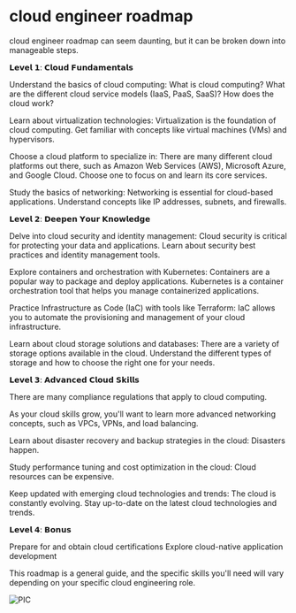 cloud engineer roadmap 
======================

cloud engineer roadmap can seem daunting, but it can be broken down into manageable steps.&#x20;

𝗟𝗲𝘃𝗲𝗹 𝟭: 𝗖𝗹𝗼𝘂𝗱 𝗙𝘂𝗻𝗱𝗮𝗺𝗲𝗻𝘁𝗮𝗹𝘀

Understand the basics of cloud computing: What is cloud computing? What are the different cloud service models (IaaS, PaaS, SaaS)? How does the cloud work?

Learn about virtualization technologies: Virtualization is the foundation of cloud computing. Get familiar with concepts like virtual machines (VMs) and hypervisors.

Choose a cloud platform to specialize in: There are many different cloud platforms out there, such as Amazon Web Services (AWS), Microsoft Azure, and Google Cloud. Choose one to focus on and learn its core services.

Study the basics of networking: Networking is essential for cloud-based applications. Understand concepts like IP addresses, subnets, and firewalls.


𝗟𝗲𝘃𝗲𝗹 𝟮: 𝗗𝗲𝗲𝗽𝗲𝗻 𝗬𝗼𝘂𝗿 𝗞𝗻𝗼𝘄𝗹𝗲𝗱𝗴𝗲

Delve into cloud security and identity management: Cloud security is critical for protecting your data and applications. Learn about security best practices and identity management tools.

Explore containers and orchestration with Kubernetes: Containers are a popular way to package and deploy applications. Kubernetes is a container orchestration tool that helps you manage containerized applications.

Practice Infrastructure as Code (IaC) with tools like Terraform: IaC allows you to automate the provisioning and management of your cloud infrastructure.&#x20;

Learn about cloud storage solutions and databases: There are a variety of storage options available in the cloud. Understand the different types of storage and how to choose the right one for your needs.

𝗟𝗲𝘃𝗲𝗹 𝟯: 𝗔𝗱𝘃𝗮𝗻𝗰𝗲𝗱 𝗖𝗹𝗼𝘂𝗱 𝗦𝗸𝗶𝗹𝗹𝘀

There are many compliance regulations that apply to cloud computing.&#x20;

As your cloud skills grow, you'll want to learn more advanced networking concepts, such as VPCs, VPNs, and load balancing.

Learn about disaster recovery and backup strategies in the cloud: Disasters happen.&#x20;

Study performance tuning and cost optimization in the cloud: Cloud resources can be expensive.&#x20;

Keep updated with emerging cloud technologies and trends: The cloud is constantly evolving. Stay up-to-date on the latest cloud technologies and trends.

𝗟𝗲𝘃𝗲𝗹 𝟰: 𝗕𝗼𝗻𝘂𝘀

Prepare for and obtain cloud certifications
Explore cloud-native application development

This roadmap is a general guide, and the specific skills you'll need will vary depending on your specific cloud engineering role.

![PIC](./CERoadmap.png)

